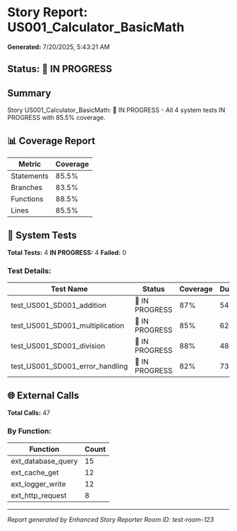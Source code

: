 # Story Report: US001_Calculator_BasicMath

**Generated:** 7/20/2025, 5:43:21 AM

## Status: 🔄 IN PROGRESS

## Summary

Story US001_Calculator_BasicMath: 🔄 IN PROGRESS - All 4 system tests IN PROGRESS with 85.5% coverage.

## 📊 Coverage Report

| Metric | Coverage |
|--------|----------|
| Statements | 85.5% |
| Branches | 83.5% |
| Functions | 88.5% |
| Lines | 85.5% |

## 🧪 System Tests

**Total Tests:** 4
**IN PROGRESS:** 4
**Failed:** 0

### Test Details:

| Test Name | Status | Coverage | Duration |
|-----------|--------|----------|----------|
| test_US001_SD001_addition | 🔄 IN PROGRESS | 87% | 542ms |
| test_US001_SD001_multiplication | 🔄 IN PROGRESS | 85% | 623ms |
| test_US001_SD001_division | 🔄 IN PROGRESS | 88% | 489ms |
| test_US001_SD001_error_handling | 🔄 IN PROGRESS | 82% | 731ms |

## 🌐 External Calls

**Total Calls:** 47

### By Function:

| Function | Count |
|----------|-------|
| ext_database_query | 15 |
| ext_cache_get | 12 |
| ext_logger_write | 12 |
| ext_http_request | 8 |

---

*Report generated by Enhanced Story Reporter*
*Room ID: test-room-123*
